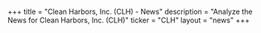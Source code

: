 +++
title = "Clean Harbors, Inc. (CLH) - News"
description = "Analyze the News for Clean Harbors, Inc. (CLH)"
ticker = "CLH"
layout = "news"
+++

